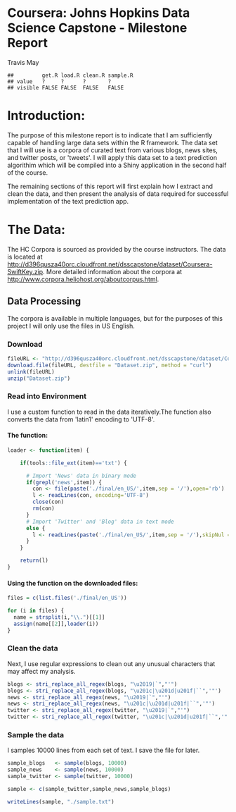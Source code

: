 # Coursera: Johns Hopkins Data Science Capstone - Milestone Report
Travis May  



```
##         get.R load.R clean.R sample.R
## value   ?     ?      ?       ?       
## visible FALSE FALSE  FALSE   FALSE
```
# Introduction:
The purpose of this milestone report is to indicate that I am sufficiently capable of handling large data sets within the R framework. The data set that I will use is a corpora of curated text from various blogs, news sites, and twitter posts, or 'tweets'. I will apply this data set to a text prediction algorithim which will be compiled into a Shiny application in the second half of the course.

The remaining sections of this report will first explain how I extract and clean the data, and then present the analysis of data required for successful implementation of the text prediction app.

# The Data:
The HC Corpora is sourced as provided by the course instructors. The data is located at http://d396qusza40orc.cloudfront.net/dsscapstone/dataset/Coursera-SwiftKey.zip. More detailed information about the corpora at http://www.corpora.heliohost.org/aboutcorpus.html.


## Data Processing
The corpora is available in multiple languages, but for the purposes of this project I will only use the files in US English.

### Download 

```r
fileURL <- "http://d396qusza40orc.cloudfront.net/dsscapstone/dataset/Coursera-SwiftKey.zip"
download.file(fileURL, destfile = "Dataset.zip", method = "curl")
unlink(fileURL)
unzip("Dataset.zip")
```

### Read into Environment
I use a custom function to read in the data iteratively.The function also converts the data from 'latin1' encoding to 'UTF-8'.

#### The function:

```r
loader <- function(item) {

    if(tools::file_ext(item)=='txt') {

      # Import 'News' data in binary mode
      if(grepl('news',item)) {
        con <- file(paste('./final/en_US/',item,sep = '/'),open='rb')
        l <- readLines(con, encoding='UTF-8')
        close(con)
        rm(con)
      }
      # Import 'Twitter' and 'Blog' data in text mode
      else {
        l <- readLines(paste('./final/en_US/',item,sep = '/'),skipNul = TRUE,warn = FALSE, encoding = 'UTF-8')
      }
    }

    return(l)
}
```

#### Using the function on the downloaded files: 

```r
files = c(list.files('./final/en_US'))

for (i in files) {
  name = strsplit(i,"\\.")[[1]]
  assign(name[[2]],loader(i))
}
```

### Clean the data
 Next, I use regular expressions to clean out any unusual characters that may affect my analysis.

```r
blogs <- stri_replace_all_regex(blogs, "\u2019|`","'")
blogs <- stri_replace_all_regex(blogs, "\u201c|\u201d|u201f|``",'"')
news <- stri_replace_all_regex(news, "\u2019|`","'")
news <- stri_replace_all_regex(news, "\u201c|\u201d|u201f|``",'"')
twitter <- stri_replace_all_regex(twitter, "\u2019|`","'")
twitter <- stri_replace_all_regex(twitter, "\u201c|\u201d|u201f|``",'"')
```

### Sample the data
I samples 10000 lines from each set of text. I save the file for later.

```r
sample_blogs   <- sample(blogs, 10000)
sample_news    <- sample(news, 10000)
sample_twitter <- sample(twitter, 10000)

sample <- c(sample_twitter,sample_news,sample_blogs)

writeLines(sample, "./sample.txt")
```

